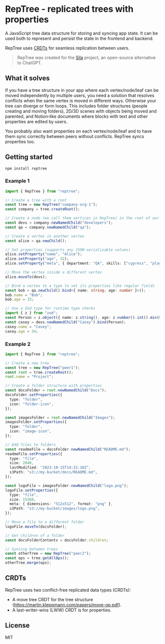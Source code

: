 # RepTree - replicated trees with properties

A JavaScript tree data structure for storing and syncing app state. It can be used both to represent and persist the state in the frontend and backend.

RepTree uses [CRDTs](https://crdt.tech/) for seamless replication between users.

> RepTree was created for the [Sila](https://github.com/silaorg/sila) project, an open-source alternative to ChatGPT.

## What it solves

If you have a tree structure in your app where each vertex/node/leaf can be moved independently by multiple users, you need a solution that resolves conflicts when the same vertex is moved in different ways. Otherwise your tree can diverge or form loops. This includes folder structures (people creating and moving folders), 2D/3D scenes with objects being moved and parented, and Notion‑like documents where blocks with text and other properties are edited by users.

You probably also want properties on each vertex/node/leaf and to have them sync correctly between peers without conflicts. RepTree syncs properties too.

## Getting started

```bash
npm install reptree
```

### Example 1 
```ts
import { RepTree } from "reptree";

// Create a tree with a root
const tree = new RepTree("company-org-1");
const company = tree.createRoot();

// Create a node (we call them vertices in RepTree) in the root of our new tree
const devs = company.newNamedChild("developers");
const qa = company.newNamedChild("qa");

// Create a vertex in another vertex
const alice = qa.newChild();

// Set properties (supports any JSON-serializable values)
alice.setProperty("name", "Alice");
alice.setProperty("age", 32);
alice.setProperty("meta", { department: "QA", skills: ["cypress", "playwright"], flags: { lead: false } });

// Move the vertex inside a different vertex
alice.moveTo(devs);

// Bind a vertex to a type to set its properties like regular fields
const bob = qa.newChild().bind<{ name: string; age: number }>();
bob.name = "Bob";
bob.age = 33;

// Use a Zod type for runtime type checks
import { z } from "zod";
const Person = z.object({ name: z.string(), age: z.number().int().min(0) });
const casey = devs.newNamedChild("Casey").bind(Person);
casey.name = "Casey";
casey.age = 34;
```

### Example 2

```typescript
import { RepTree } from "reptree";

// Create a new tree
const tree = new RepTree("peer1");
const root = tree.createRoot();
root.name = "Project";

// Create a folder structure with properties
const docsFolder = root.newNamedChild("Docs");
docsFolder.setProperties({
  type: "folder",
  icon: "folder-icon",
});

const imagesFolder = root.newNamedChild("Images");
imagesFolder.setProperties({
  type: "folder",
  icon: "image-icon",
});

// Add files to folders
const readmeFile = docsFolder.newNamedChild("README.md");
readmeFile.setProperties({
  type: "file",
  size: 2048,
  lastModified: "2023-10-15T14:22:10Z",
  s3Path: "s3://my-bucket/docs/README.md",
});

const logoFile = imagesFolder.newNamedChild("logo.png");
logoFile.setProperties({
  type: "file",
  size: 15360,
  meta: { dimensions: "512x512", format: "png" },
  s3Path: "s3://my-bucket/images/logo.png",
});

// Move a file to a different folder
logoFile.moveTo(docsFolder);

// Get children of a folder
const docsFolderContents = docsFolder.children;

// Syncing between trees
const otherTree = new RepTree("peer2");
const ops = tree.getAllOps();
otherTree.merge(ops);
```

## CRDTs

RepTree uses two conflict-free replicated data types (CRDTs):
- A move tree CRDT for the tree structure (https://martin.kleppmann.com/papers/move-op.pdf).
- A last-writer-wins (LWW) CRDT is for properties.

## License

MIT
